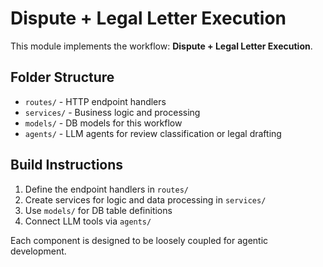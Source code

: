 # Dispute + Legal Letter Execution

This module implements the workflow: **Dispute + Legal Letter Execution**.

## Folder Structure
- `routes/` - HTTP endpoint handlers
- `services/` - Business logic and processing
- `models/` - DB models for this workflow
- `agents/` - LLM agents for review classification or legal drafting

## Build Instructions
1. Define the endpoint handlers in `routes/`
2. Create services for logic and data processing in `services/`
3. Use `models/` for DB table definitions
4. Connect LLM tools via `agents/`

Each component is designed to be loosely coupled for agentic development.